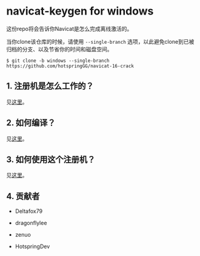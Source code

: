 # navicat-keygen for windows

这份repo将会告诉你Navicat是怎么完成离线激活的。

当你clone该仓库的时候，请使用 `--single-branch` 选项，以此避免clone到已被归档的分支、以及节省你的时间和磁盘空间。

```console
$ git clone -b windows --single-branch https://github.com/hotspringGG/navicat-16-crack
```

## 1. 注册机是怎么工作的？

见[这里](doc/how-does-it-work.zh-CN.md)。

## 2. 如何编译？

见[这里](doc/how-to-build.zh-CN.md)。

## 3. 如何使用这个注册机？

见[这里](doc/how-to-use.zh-CN.md)。

## 4. 贡献者

* Deltafox79

* dragonflylee

* zenuo

* HotspringDev
